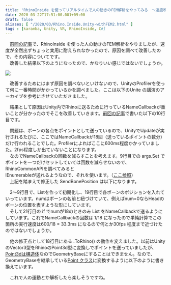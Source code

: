 ```yaml
---
title: 'RhinoInside を使ってリアルタイムで人の動きのFEM解析をやってみる　～速度改善編～'
date: 2020-03-22T17:51:00.001+09:00
draft: false
aliases: [ "/2020/03/Rhino.Inside.Unity-withFEM2.html" ]
tags : [karamba, Unity, VR, RhinoInside, C#]
---
```


　[前回の記事](https://rgkr-memo.blogspot.com/2020/03/Rhino.Inside.Unity-withFEM.html)で、RhinoInside を使った人の動きのFEM解析をやりましたが、速度が全然出ずちょっと実用に耐えられなかったので、原因を調べて改善したので、その内容についてです。  
　改善した結果以下のようになったので、かなりいい感じではないでしょうか。  
  

[![](https://1.bp.blogspot.com/-7kEpT72OnH0/XncdEshJ9YI/AAAAAAAAB1Q/O5Wf_iQu2CwaFF4BzoJJRzdRh_fiAyLpQCLcBGAsYHQ/s400/stevia_bar.gif)](https://1.bp.blogspot.com/-7kEpT72OnH0/XncdEshJ9YI/AAAAAAAAB1Q/O5Wf_iQu2CwaFF4BzoJJRzdRh_fiAyLpQCLcBGAsYHQ/s1600/stevia_bar.gif)

  
  
　改善するためにはまず原因を調べないといけないので、UnityのProfilerを使って何に一番時間がかかっているかを調べました。ここは以下のUnite の講演のアーカイブを参考にさせていただきました。  
  

  
　結果として原因はUnity内でRhinoに送るために行っているNameCallbackが重いことが分かったのでそこを改善していきます。[前回の記事](https://rgkr-memo.blogspot.com/2020/03/Rhino.Inside.Unity-withFEM.html)で書いた以下の10行目です。  
  
　問題は、ボーンの各点をポイントとして送っているので、UnityでUpdateが実行されるたびに、ここではNameCallbackが18回（送っているポイントの数分）だけ行われることでした。Profilerによればここに600ms程度かかっていました。2fps程度しか出ていないことになります。  
　なのでNameCallbackの回数を減らすことを考えます。9行目での args.Set でポイントを一つだけセットしていては回数を減らせないので、RhinoCommonAPIを調べてみると  
IEnumerable<GeometryBase>が送れるようなので、それを使います。（[ここ参照](https://developer.rhino3d.com/wip/api/RhinoCommon/html/M_Rhino_Runtime_NamedParametersEventArgs_Set_3.htm)）  
　上記を踏まえて修正した SendBonePosition は以下になります。  
  
  
　2～9行目で、List<GeometryBase>を作って初期化し、19行目で各ボーンのポジションを入れていっています。numはボーンの名前と紐づけていて、例えばnum=0ならHeadのボーンの位置を表すような形にしています。  
　そして21行目の if でnumが18のときのみ List をNameCallbackで送るようにしています。これでNameCallbackの回数は 1/18 になったので単純計算でこの箇所の実行速度は600/18 = 33.3ms になるので何とか30fps 程度まで近づけたのではないでしょうか。  
  
　他の修正点として18行目にある .ToRhino() の動作を変えました。以前はUnityのVector3型をRhinoのPoint3d型に変換しでポイントを送っていましたが、[Point3dは構造体](https://developer.rhino3d.com/wip/api/RhinoCommon/html/T_Rhino_Geometry_Point3d.htm)なのでGeometryBaseにすることはできません。なので、GeometryBaseを継承している[Point クラス](https://developer.rhino3d.com/wip/api/RhinoCommon/html/T_Rhino_Geometry_Point.htm)に変換するように以下のように書き換えています。  
  
　これで人の運動とか解析したら楽しそうですね。